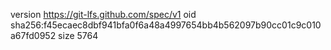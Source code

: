 version https://git-lfs.github.com/spec/v1
oid sha256:f45ecaec8dbf941bfa0f6a48a4997654bb4b562097b90cc01c9c010a67fd0952
size 5764
